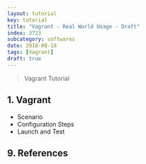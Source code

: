 ```yaml
---
layout: tutorial
key: tutorial
title: "Vagrant - Real World Usage - Draft"
index: 3723
subcategory: softwares
date: 2018-08-10
tags: [Vagrant]
draft: true
---
```


> Vagrant Tutorial

## 1. Vagrant
* Scenario
* Configuration Steps
* Launch and Test


## 9. References
